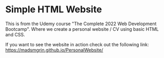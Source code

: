 # Simple HTML Website

This is from the Udemy course "The Complete 2022 Web Development Bootcamp". Where we create a personal website / CV using basic HTML and CSS. 

If you want to see the website in action check out the following link: https://madsmgrin.github.io/PersonalWebsite/
